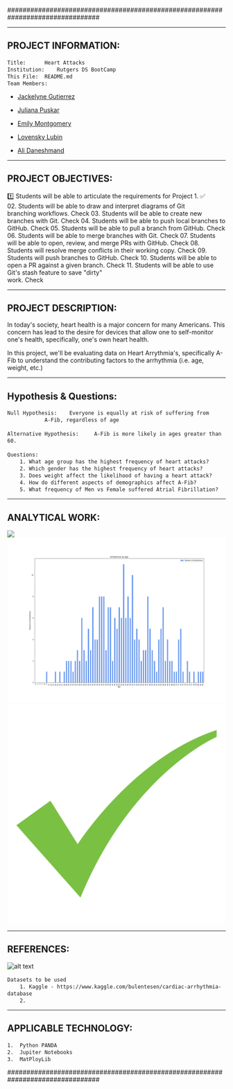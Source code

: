 ################################################################################

---------------------
PROJECT INFORMATION:
---------------------

	Title: 		Heart Attacks
	Institution: 	Rutgers DS BootCamp
	This File:	README.md
	Team Members:
- [Jackelyne Gutierrez](https://github.com/Jackelyneg)
		
- [Juliana Puskar](https://github.com/Anikraze)
		
- [Emily Montgomery](https://github.com/emilymmont)

- [Lovensky Lubin](https://github.com/Lubinl)

- [Ali Daneshmand](https://github.com/Almandiro)

-------------------
PROJECT OBJECTIVES:
-------------------

:one:	Students will be able to articulate the requirements for Project 1.	 		:white_check_mark: <br/> 
	02. Students will be able to draw and interpret diagrams of Git 					
	    branching workflows.								Check
	03. Students will be able to create new branches with Git.				Check
	04. Students will be able to push local branches to GitHub.				Check
	05. Students will be able to pull a branch from GitHub.		      			Check
	06. Students will be able to merge branches with Git.		      			Check
	07. Students will be able to open, review, and merge PRs with GitHub.   		Check
	08. Students will resolve merge conflicts in their working copy.			Check
	09. Students will push branches to GitHub.						Check
	10. Students will be able to open a PR against a given branch.	      			Check
	11. Students will be able to use Git's stash feature to save "dirty"   
	    work.							      			Check

--------------------
PROJECT DESCRIPTION:
--------------------

In today's society, heart health is a major concern for many Americans.  This 
concern has lead to the desire for devices that allow one to self-monitor one's
health, specifically, one's own heart health. 

In this project, we'll be evaluating data on Heart Arrythmia's, specifically A-Fib
to understand the contributing factors to the arrhythmia (i.e. age, weight, etc.)

-----------------------
Hypothesis & Questions:
-----------------------

	Null Hypothesis: 	Everyone is equally at risk of suffering from 
				A-Fib, regardless of age

	Alternative Hypothesis:  	A-Fib is more likely in ages greater than 60.

	Questions:
		1. What age group has the highest frequency of heart attacks?
		2. Which gender has the highest frequency of heart attacks?
		3. Does weight affect the likelihood of having a heart attack?
		4. How do different aspects of demographics affect A-Fib?
		5. What frequency of Men vs Female suffered Atrial Fibrillation?

----------------
ANALYTICAL WORK:
----------------


 ![](https://www.pinclipart.com/picdir/middle/378-3789837_check-mark-symbol-text-check-mark-symbol-clip.png?raw=true)
![alt text](https://github.com/Almandiro/Rutgers_DS_Project_1/blob/main/images/age_bar.png?raw=true)
![alt text](https://github.com/Almandiro/Rutgers_DS_Project_1/blob/main/images/Check_Mark.png?raw=true)


-----------
REFERENCES:
-----------

![alt text](https://www.kaggle.com/static/images/site-logo.png?raw=true)

	Datasets to be used
		1. Kaggle - https://www.kaggle.com/bulentesen/cardiac-arrhythmia-database 
		2. 


----------------------
APPLICABLE TECHNOLOGY:
----------------------
	1.  Python PANDA
	2.  Jupiter Notebooks
	3.  MatPloyLib

################################################################################

